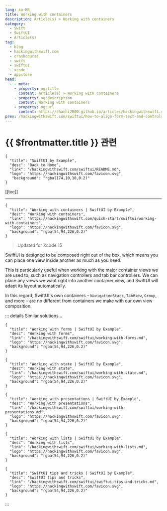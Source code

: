 ```yaml
---
lang: ko-KR
title: Working with containers
description: Article(s) > Working with containers
category:
  - Swift
  - SwiftUI
  - Article(s)
tag: 
  - blog
  - hackingwithswift.com
  - crashcourse
  - swift
  - swiftui
  - xcode
  - appstore
head:
  - - meta:
    - property: og:title
      content: Article(s) > Working with containers
    - property: og:description
      content: Working with containers
    - property: og:url
      content: https://chanhi2000.github.io/articles/hackingwithswift.com/swiftui/working-with-containers.html
prev: /hackingwithswift.com/swiftui/how-to-align-form-text-and-controls-neatly-with-labeledcontent.md
---
```


# {{ $frontmatter.title }} 관련

```component VPCard
{
  "title": "SwiftUI by Example",
  "desc": "Back to Home",
  "link": "/hackingwithswift.com/swiftui/README.md",
  "logo": "https://hackingwithswift.com/favicon.svg",
   "background": "rgba(174,10,10,0.2)"
}
```

[[toc]]

---

```component VPCard
{
  "title": "Working with containers | SwiftUI by Example",
  "desc": "Working with containers",
  "link": "https://hackingwithswift.com/quick-start/swiftui/working-with-containers",
  "logo": "https://hackingwithswift.com/favicon.svg",
  "background": "rgba(54,94,226,0.2)"
}
```

> Updated for Xcode 15

SwiftUI is designed to be composed right out of the box, which means you can place one view inside another as much as you need.

This is particularly useful when working with the major container views we are used to, such as navigation controllers and tab bar controllers. We can place any views we want right into another container view, and SwiftUI will adapt its layout automatically.

In this regard, SwiftUI's own containers – `NavigationStack`, `TabView`, `Group`, and more – are no different from containers we make with our own view composition.

::: details Similar solutions…

```component VPCard
{
  "title": "Working with forms | SwiftUI by Example",
  "desc": "Working with forms",
  "link": "/hackingwithswift.com/swiftui/working-with-forms.md",
  "logo": "https://hackingwithswift.com/favicon.svg",
  "background": "rgba(54,94,226,0.2)"
}
```

```component VPCard
{
  "title": "Working with state | SwiftUI by Example",
  "desc": "Working with state",
  "link": "/hackingwithswift.com/swiftui/working-with-state.md",
  "logo": "https://hackingwithswift.com/favicon.svg",
  "background": "rgba(54,94,226,0.2)"
}
```

```component VPCard
{
  "title": "Working with presentations | SwiftUI by Example",
  "desc": "Working with presentations",
  "link": "/hackingwithswift.com/swiftui/working-with-presentations.md",
  "logo": "https://hackingwithswift.com/favicon.svg",
  "background": "rgba(54,94,226,0.2)"
}
```

```component VPCard
{
  "title": "Working with lists | SwiftUI by Example",
  "desc": "Working with lists",
  "link": "/hackingwithswift.com/swiftui/working-with-lists.md",
  "logo": "https://hackingwithswift.com/favicon.svg",
  "background": "rgba(54,94,226,0.2)"
}
```

```component VPCard
{
  "title": "SwiftUI tips and tricks | SwiftUI by Example",
  "desc": "SwiftUI tips and tricks",
  "link": "/hackingwithswift.com/swiftui/swiftui-tips-and-tricks.md",
  "logo": "https://hackingwithswift.com/favicon.svg",
  "background": "rgba(54,94,226,0.2)"
}
```

:::

